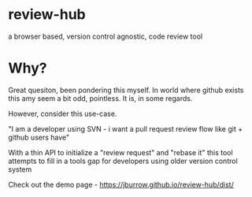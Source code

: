 # review-hub

a browser based, version control agnostic, code review tool

# Why?

Great quesiton, been pondering this myself. In world where github exists this amy seem a bit odd, pointless. It is, in some regards.

However, consider this use-case.

"I am a developer using SVN - i want a pull request review flow like git + github users have"

With a thin API to initialize a "review request" and "rebase it" this tool attempts to fill in a tools gap for developers using older version control system

Check out the demo page - https://jburrow.github.io/review-hub/dist/
